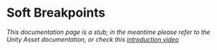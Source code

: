 # Soft Breakpoints

*This documentation page is a stub; in the meantime please refer to the Unity Asset documentation, or check this [introduction video](https://youtu.be/ZoOjaOqoxPc)*
